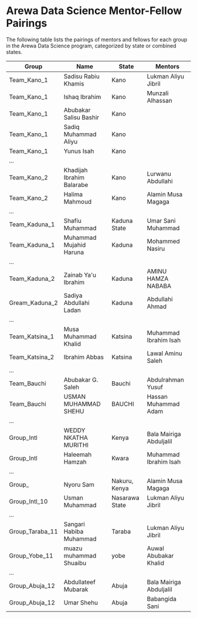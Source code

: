 # Arewa Data Science Mentor-Fellow Pairings

The following table lists the pairings of mentors and fellows for each group in the Arewa Data Science program, categorized by state or combined states.

| Group            | Name                           | State           | Mentors                    |
|------------------|--------------------------------|-----------------|----------------------------|
| Team_Kano_1     | Sadisu Rabiu Khamis            | Kano            | Lukman Aliyu Jibril        |
|  Team_Kano_1      | Ishaq Ibrahim                  | Kano            | Munzali Alhassan           |
|  Team_Kano_1 | Abubakar Salisu Bashir         | Kano            |                            |
|  Team_Kano_1      | Sadiq Muhammad Aliyu           | Kano            |                            |
|  Team_Kano_1      | Yunus Isah                     | Kano            |                            |
| ...              |                                |                 |                            |
| Team_Kano_2     | Khadijah Ibrahim Balarabe      | Kano            | Lurwanu Abdullahi          |
| Team_Kano_2     | Halima Mahmoud                 | Kano            | Alamin Musa Magaga         |
| ...              |                                |                 |                            |
| Team_Kaduna_1   | Shafiu Muhammad                | Kaduna State    | Umar Sani Muhammad         |
| Team_Kaduna_1   | Muhammad Mujahid Haruna        | Kaduna          | Mohammed Nasiru            |
| ...              |                                |                 |                            |
| Team_Kaduna_2   | Zainab Ya'u Ibrahim            | Kaduna          | AMINU HAMZA NABABA         |
| Gream_Kaduna_2   | Sadiya Abdullahi Ladan         | Kaduna          | Abdullahi Ahmad            |
| ...              |                                |                 |                            |
| Team_Katsina_1  | Musa Muhammad Khalid           | Katsina         | Muhammad Ibrahim Isah      |
| Team_Katsina_2  | Ibrahim Abbas                  | Katsina         | Lawal Aminu Saleh          |
| ...              |                                |                 |                            |
| Team_Bauchi   | Abubakar G. Saleh              | Bauchi          | Abdulrahman Yusuf          |
| Team_Bauchi   | USMAN MUHAMMAD SHEHU           | BAUCHI          | Hassan Muhammad Adam       |
| ...              |                                |                 |                            |
| Group_Intl     | WEDDY NKATHA MURITHI           | Kenya           | Bala Mairiga Abduljalil    |
| Group_Intl     | Haleemah Hamzah                | Kwara           | Muhammad Ibrahim Isah      |
| ...              |                                |                 |                            |
| Group_    | Nyoru Sam                      | Nakuru, Kenya   | Alamin Musa Magaga         |
| Group_Intl_10    | Usman Muhammad                 | Nasarawa State  | Lukman Aliyu Jibril        |
| ...              |                                |                 |                            |
| Group_Taraba_11  | Sangari Habiba Muhammad        | Taraba          | Lukman Aliyu Jibril        |
| Group_Yobe_11    | muazu muhammad Shuaibu         | yobe            | Auwal Abubakar Khalid      |
| ...              |                                |                 |                            |
| Group_Abuja_12   | Abdullateef Mubarak            | Abuja           | Bala Mairiga Abduljalil    |
| Group_Abuja_12   | Umar Shehu                     | Abuja           | Babangida Sani             |

